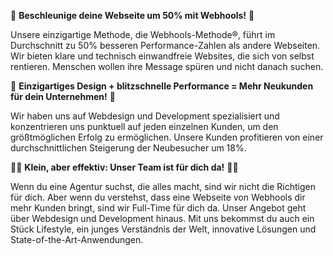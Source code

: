 🚀 <b>Beschleunige deine Webseite um 50% mit Webhools!</b> 🚀

Unsere einzigartige Methode, die Webhools-Methode®, führt im Durchschnitt zu 50% besseren Performance-Zahlen als andere Webseiten. Wir bieten klare und technisch einwandfreie Websites, die sich von selbst rentieren. Menschen wollen ihre Message spüren und nicht danach suchen.


🎨 <b>Einzigartiges Design + blitzschnelle Performance = Mehr Neukunden für dein Unternehmen!</b> 🎨

Wir haben uns auf Webdesign und Development spezialisiert und konzentrieren uns punktuell auf jeden einzelnen Kunden, um den größtmöglichen Erfolg zu ermöglichen. Unsere Kunden profitieren von einer durchschnittlichen Steigerung der Neubesucher um 18%.


👨‍💻 <b>Klein, aber effektiv: Unser Team ist für dich da!</b> 👨‍💻

Wenn du eine Agentur suchst, die alles macht, sind wir nicht die Richtigen für dich. Aber wenn du verstehst, dass eine Webseite von Webhools dir mehr Kunden bringt, sind wir Full-Time für dich da. Unser Angebot geht über Webdesign und Development hinaus. Mit uns bekommst du auch ein Stück Lifestyle, ein junges Verständnis der Welt, innovative Lösungen und State-of-the-Art-Anwendungen.
